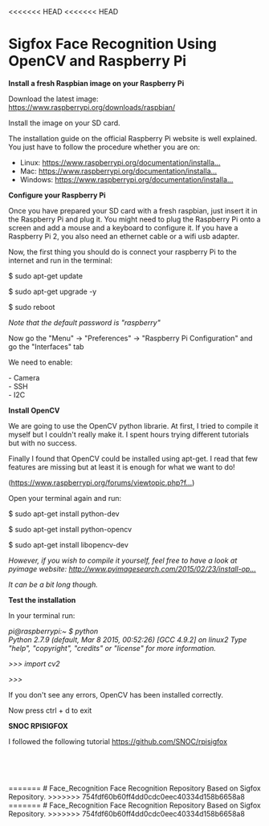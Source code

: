 <<<<<<< HEAD
<<<<<<< HEAD
# Sigfox Face Recognition Using OpenCV and Raspberry Pi

<p><strong>Install a fresh Raspbian image on your Raspberry Pi </strong></p><p>Download the latest image: <a href="https://www.raspberrypi.org/downloads/raspbian/">https://www.raspberrypi.org/downloads/raspbian/</a></p><p>Install the image on your SD card.</p><p>The installation guide on the official Raspberry Pi website is well explained. You just have to follow the procedure whether you are on:</p><ul>
<li>Linux: <a href="https://www.raspberrypi.org/documentation/installation/installing-images/linux.md">https://www.raspberrypi.org/documentation/installa...</a>
</li><li>Mac: <a href="https://www.raspberrypi.org/documentation/installation/installing-images/mac.md">https://www.raspberrypi.org/documentation/installa...</a>
</li><li>Windows: <a href="https://www.raspberrypi.org/documentation/installation/installing-images/windows.md">https://www.raspberrypi.org/documentation/installa...</a></li></ul><p><strong>Configure your Raspberry Pi</strong></p><p>Once you have prepared your SD card with a fresh raspbian, just insert it in the Raspberry Pi and plug it. You might need to plug the Raspberry Pi onto a screen and add a mouse and a keyboard to configure it. If you have a Raspberry Pi 2, you also need an ethernet cable or a wifi usb adapter.</p><p>Now, the first thing you should do is connect your raspberry Pi to the internet and run in the terminal: </p><p>$ sudo apt-get update</p><p>$ sudo apt-get upgrade -y</p><p>$ sudo reboot</p><p><em>Note that the default password is "raspberry"</em></p><p>Now go the "Menu" -&gt; "Preferences" -&gt; "Raspberry Pi Configuration" and go the "Interfaces" tab</p><p>We need to enable:</p><p>- Camera<br>- SSH<br>- I2C</p><p><strong>Install OpenCV</strong></p><p>We are going to use the OpenCV python librarie. At first, I tried to compile it myself but I couldn't really make it. I spent hours trying different tutorials but with no success.</p><p>Finally I found that OpenCV could be installed using apt-get. I read that few features are missing but at least it is enough for what we want to do!</p><p>(<a href="https://www.raspberrypi.org/forums/viewtopic.php?f=38&t=85755">https://www.raspberrypi.org/forums/viewtopic.php?f...</a>)</p><p>Open your terminal again and run:</p><p>$ sudo apt-get install python-dev</p><p>$ sudo apt-get install python-opencv</p><p>$ sudo apt-get install libopencv-dev</p><p><em>However, if you wish to compile it yourself, feel free to have a look at pyimage website: <a href="http://www.pyimagesearch.com/2015/02/23/install-opencv-and-python-on-your-raspberry-pi-2-and-b/">http://www.pyimagesearch.com/2015/02/23/install-op...</a></em></p><p><em>It can be a bit long though.</em></p><p><strong>Test the installation</strong></p><p>In your terminal run:</p><p><em>pi@raspberrypi:~ $ python<br>Python 2.7.9 (default, Mar  8 2015, 00:52:26) 
[GCC 4.9.2] on linux2
Type "help", "copyright", "credits" or "license" for more information. </em></p><p><em>&gt;&gt;&gt; import cv2</em></p><p><em>&gt;&gt;&gt;</em></p><p>If you don't see any errors, OpenCV has been installed correctly.</p><p>Now press ctrl + d to exit</p><p><strong>SNOC RPISIGFOX</strong></p><p>I followed the following tutorial <a href="https://github.com/SNOC/rpisigfox">https://github.com/SNOC/rpisigfox</a></p><p><strong><br></strong></p><p><strong><br></strong></p>
=======
# Face_Recognition
Face Recognition Repository Based on Sigfox Repository.  
>>>>>>> 754fdf60b60ff4dd0cdc0eec40334d158b6658a8
=======
# Face_Recognition
Face Recognition Repository Based on Sigfox Repository.  
>>>>>>> 754fdf60b60ff4dd0cdc0eec40334d158b6658a8
